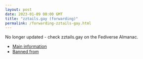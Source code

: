 ```yaml
---
layout: post
date: 2023-01-09 00:00 GMT
title: "zztails.gay (forwarding)"
permalink: /forwarding-zztails-gay.html
---
```


No longer updated - check zztails.gay on the Fediverse Almanac.

* [Main information](https://www.fediversealmanac.com/api/v1/instances/zztails.gay)
* [Banned from](https://www.fediversealmanac.com/api/v1/instances/zztails.gay/banned_from)

